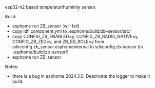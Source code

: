 esp32-h2 based temperatur/huminity sensor.

Build:
* esphome run ZB_sensor (will fail)
* copy idf_component.yml to .esphome/build/zb-sensor/src/
* copy CONFIG_ZB_ENABLED=y, CONFIG_ZB_RADIO_NATIVE=y, CONFIG_ZB_ZED=y, and ZB_ED_ROLE=y from sdkconfig.zb_sensor.esphomeinternal to sdkconfig.zb-sensor (in .esphome/build/zb-sensor/)
* esphome run ZB_sensor

Notes:
* there is a bug in esphome 2024.3.0. Deactivate the logger to make it build.

